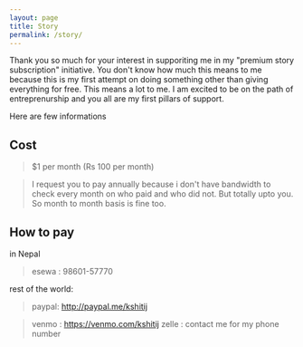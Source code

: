 ```yaml
---
layout: page
title: Story
permalink: /story/
---
```


Thank you so much for your interest in supporiting me in my "premium story subscription" initiative.
You don't know how much this means to me because this is my first attempt on doing something other than giving everything for free. This means a lot to me. I am excited to be on the path of entreprenurship and you all are my first pillars of support.

Here are few informations

## Cost

> \$1 per month (Rs 100 per month)

> I request you to pay annually because i don't have bandwidth to check every month on who paid and who did not. But totally upto you. So month to month basis is fine too.

## How to pay

in Nepal

> esewa : 98601-57770

rest of the world:

> paypal: http://paypal.me/kshitij

> venmo : https://venmo.com/kshitij
> zelle : contact me for my phone number
